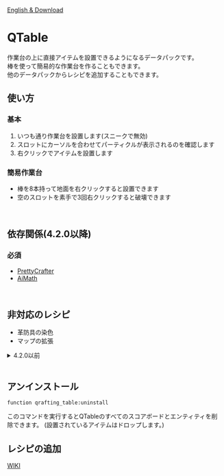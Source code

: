 [English & Download](https://modrinth.com/datapack/qtable)
# QTable
作業台の上に直接アイテムを設置できるようになるデータパックです。  
棒を使って簡易的な作業台を作ることもできます。  
他のデータパックからレシピを追加することもできます。

## 使い方
### 基本
1. いつも通り作業台を設置します(スニークで無効)
2. スロットにカーソルを合わせてパーティクルが表示されるのを確認します
3. 右クリックでアイテムを設置します

### 簡易作業台
* 棒を8本持って地面を右クリックすると設置できます
* 空のスロットを素手で3回右クリックすると破壊できます
<br>

## 依存関係(4.2.0以降)
### 必須
+ [PrettyCrafter](https://github.com/Ai-Akaishi/PrettyCrafter)
+ [AiMath](https://github.com/Ai-Akaishi/AiMath)
<br>

## 非対応のレシピ

+ 革防具の染色
+ マップの拡張

<details>
<summary>4.2.0以前</summary>

+ 本の複製
+ 花火の星
+ ツールの修繕

</details>
<br>

## アンインストール
```mcfunction
function qrafting_table:uninstall
```
このコマンドを実行するとQTableのすべてのスコアボードとエンティティを削除できます。
(設置されているアイテムはドロップします。)
<br>

## レシピの追加
[WIKI](https://github.com/200Q-1/QTable/wiki)
